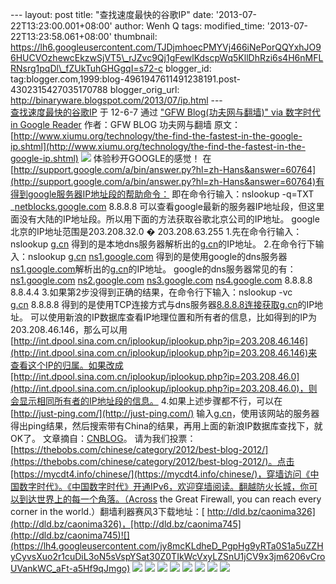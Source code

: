 --- layout: post title: "查找速度最快的谷歌IP" date:
'2013-07-22T13:23:00.001+08:00' author: Wenh Q tags: modified\_time:
'2013-07-22T13:23:58.061+08:00' thumbnail:
https://lh6.googleusercontent.com/TJDjmhoecPMYVj466iNePorQQYxhJO96HUCVOzhewcEkzwSjVT5\_rJZvc9Qj1gFewlKdscpWq5KllDhRzi6s4H6nMFLRNsrg1pqDl\_fZUkTuhGHGgqI=s72-c
blogger\_id:
tag:blogger.com,1999:blog-4961947611491238191.post-4302315427035170788
blogger\_orig\_url: http://binaryware.blogspot.com/2013/07/ip.html ---
[\
查找速度最快的谷歌IP](http://feedproxy.google.com/~r/chinagfwblog/~3/PYkRmgIgVQE/ip.html)
于 12-6-7 通过 ["GFW Blog(功夫网与翻墙)" via 数字时代 in Google
Reader](http://feeds2.feedburner.com/chinagfwblog) 作者：GFW BLOG
功夫网与翻墙
原文：[http://www.xiumu.org/technology/the-find-the-fastest-in-the-google-ip.shtml](http://www.xiumu.org/technology/the-find-the-fastest-in-the-google-ip.shtml)
[](http://www.xiumu.org/technology/the-find-the-fastest-in-the-google-ip.shtml)
![](https://lh6.googleusercontent.com/TJDjmhoecPMYVj466iNePorQQYxhJO96HUCVOzhewcEkzwSjVT5_rJZvc9Qj1gFewlKdscpWq5KllDhRzi6s4H6nMFLRNsrg1pqDl_fZUkTuhGHGgqI)
体验秒开GOOGLE的感觉！
在[http://support.google.com/a/bin/answer.py?hl=zh-Hans&answer=60764](http://support.google.com/a/bin/answer.py?hl=zh-Hans&answer=60764)有得到google服务器IP地址段的帮助命令：
即在命令行输入：nslookup -q=TXT
\_[netblocks.google.com](http://netblocks.google.com/) 8.8.8.8
可以查看google最新的服务器IP地址段，但这里面没有大陆的IP地址段。所以用下面的方法获取谷歌北京公司的IP地址。
google北京的IP地址范围是203.208.32.0 � 203.208.63.255
1.先在命令行输入：nslookup [g.cn](http://g.cn/)
得到的是本地dns服务器解析出的[g.cn](http://g.cn/)的IP地址。
2.在命令行下输入：nslookup
[g.cn](http://g.cn/) [ns1.google.com](http://ns1.google.com/)
得到的是使用google的dns服务器[ns1.google.com](http://ns1.google.com/)解析出的[g.cn](http://g.cn/)的IP地址。
google的dns服务器常见的有：
[ns1.google.com](http://ns1.google.com/)
[ns2.google.com](http://ns2.google.com/)
[ns3.google.com](http://ns3.google.com/)
[ns4.google.com](http://ns4.google.com/)
8.8.8.8
8.8.4.4
3.如果第2步没得到正确的结果，在命令行下输入：nslookup -vc
[g.cn](http://g.cn/) 8.8.8.8
得到的是使用TCP连接方式与dns服务器[8.8.8.8连接获取g.cn](http://8.8.8.xn--8g-xi6co31d4z1bjip.cn/)的IP地址。
可以使用新浪的IP数据库查看IP地理位置和所有者的信息，比如得到的IP为203.208.46.146，那么可以用[http://int.dpool.sina.com.cn/iplookup/iplookup.php?ip=203.208.46.146](http://int.dpool.sina.com.cn/iplookup/iplookup.php?ip=203.208.46.146)来查看这个IP的归属。如果改成[http://int.dpool.sina.com.cn/iplookup/iplookup.php?ip=203.208.46.0](http://int.dpool.sina.com.cn/iplookup/iplookup.php?ip=203.208.46.0)，则会显示相同所有者的IP地址段的信息。
4.如果上述步骤都不行，可以在[http://just-ping.com/](http://just-ping.com/)
输入[g.cn](http://g.cn/)，使用该网站的服务器得出ping结果，然后搜索带有China的结果，再用上面的新浪IP数据库查找下，就OK了。
文章摘自：[CNBLOG](http://www.cnblogs.com/smartdog/archive/2012/05/17/2505993.html)。
请为我们投票：[https://thebobs.com/chinese/category/2012/best-blog-2012/](https://thebobs.com/chinese/category/2012/best-blog-2012/)。点击[https://mycdt4.info/chinese/](https://mycdt4.info/chinese/)，穿墙访问《中国数字时代》。《中国数字时代》开通IPv6，欢迎穿墙阅读。翻越防火长城，你可以到达世界上的每一个角落。（Across
the Great Firewall, you can reach every corner in the
world.）翻墙利器赛风3下载地址：[ http://dld.bz/caonima326](http://dld.bz/caonima326)，[http://dld.bz/caonima745](http://dld.bz/caonima745)![](https://lh4.googleusercontent.com/jy8mcKLdheD_PgpHg9yRTa0S1a5uZZHyCyvsXuo2r1cuDiL3oN5sVspYSat30Z0TIkWcVxyLZSnU1jCV9x3jm6206vCroUVankWC_aFt-a5Hf9qJmgo)
![](https://lh4.googleusercontent.com/YIB9v220iVmpfr_QnXeDk3LpOtuhUt3R_Y54GZerKntutnsF66DTg0M6rsrnNANd6GGBHs-5dRMJAbf1hTNI8Y86c1fHviB-IGFLPn2uP9amgGfCeQM) ![](https://lh5.googleusercontent.com/HAY_9puh5bwh-S10dFnhqF-fDWZrtq-Wl2QHOEJE-rsZ4JKFoAHmzvIHN3QE_SuLyql4SAo7xUCm7tnQCLmm6BlUym5ggr5PUMWpB4kkX5f7HLTb6_g) ![](https://lh6.googleusercontent.com/u1AoosmsEadS7HwsTkVWH-wyyFepL8N8V_VcGOgMFE-6LxCYn-tz5k0pWIY5uikX54VU6wIFqEDbwQfIgqfW7E1ve22DPVUg79AXgB_gYiHi56-1nNE) ![](https://lh6.googleusercontent.com/_N69_n3qjoTf763K03eKC1WmNnHsRRqkSJqBx-i7wMrsovX4V3Znc52CnD-73_YshLQuem9t9uU5oO0X82QGZt3kgmSubrNqYKrqLvjUb11ttxyRvMI) ![](https://lh5.googleusercontent.com/a6-rgn1uXI1yBSLkYqE2f6EJZALtUtbX71hmmtVernsXuz0DStVjd8Fh5mhgPGxTNVZnhyapHOruciwIZwABVJ1k5B6bsXsjpYurmmIoMZxEoRdLU_U) ![](https://lh3.googleusercontent.com/ayWpDH4p2sOMb5EXx5p7NPLqMRMM-KsTdoNY8GIkx2fJDdAFJWDmJ7gmJo8iZmu5XgH8PCRhn-10wg6uqFr_mNUO1ODKzo3iwtBbj6dyjfCF8_0ek0c) ![](https://lh3.googleusercontent.com/chxTt_0UKTbbzMOWzfsnE63zNuuOhvglp6uDaTqDS2KDk9cbw9AAQMaBMbgLNmuK1cbEDw9hxK_C2_cMoorkAWFWfIz21JD7PPjNQj2pz0_0M2OOq9k) ![](https://lh4.googleusercontent.com/EJ_zpC4w5iEighUOLpfC3ZxKSJ3EQtemlfgjRSK7UTow8efrEW8xnOid3wNnTxJSIvxw3wGM5EqjRZhu6a_QmlIZSp2v-nF5ZI4VFleFIPbL2qupk6w)
